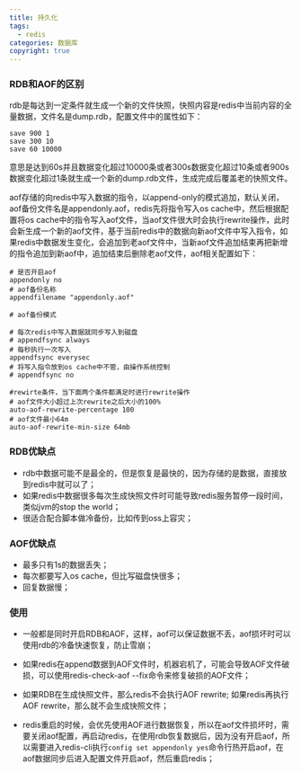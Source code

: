 ```yaml
---
title: 持久化
tags:
  - redis
categories: 数据库
copyright: true
---
```


### RDB和AOF的区别

rdb是每达到一定条件就生成一个新的文件快照，快照内容是redis中当前内容的全量数据，文件名是dump.rdb，配置文件中的属性如下：

```shell
save 900 1
save 300 10
save 60 10000
```

意思是达到60s并且数据变化超过10000条或者300s数据变化超过10条或者900s数据变化超过1条就生成一个新的dump.rdb文件，生成完成后覆盖老的快照文件。

aof存储的向redis中写入数据的指令，以append-only的模式追加，默认关闭，aof备份文件名是appendonly.aof，redis先将指令写入os cache中，然后根据配置将os cache中的指令写入aof文件，当aof文件很大时会执行rewrite操作，此时会新生成一个新的aof文件，基于当前redis中的数据向新aof文件中写入指令，如果redis中数据发生变化，会追加到老aof文件中，当新aof文件追加结束再把新增的指令追加到新aof中，追加结束后删除老aof文件，aof相关配置如下：

```shell
# 是否开启aof
appendonly no
# aof备份名称
appendfilename "appendonly.aof"

# aof备份模式

# 每次redis中写入数据就同步写入到磁盘
# appendfsync always
# 每秒执行一次写入
appendfsync everysec
# 将写入指令放到os cache中不管，由操作系统控制
# appendfsync no

#rewirte条件，当下面两个条件都满足时进行rewrite操作
# aof文件大小超过上次rewrite之后大小的100%
auto-aof-rewrite-percentage 100
# aof文件最小64m
auto-aof-rewrite-min-size 64mb
```

### RDB优缺点

* rdb中数据可能不是最全的，但是恢复是最快的，因为存储的是数据，直接放到redis中就可以了；
* 如果redis中数据很多每次生成快照文件时可能导致redis服务暂停一段时间，类似jvm的stop the world；
* 很适合配合脚本做冷备份，比如传到oss上容灾；

### AOF优缺点

* 最多只有1s的数据丢失；
* 每次都要写入os cache，但比写磁盘快很多；
* 回复数据慢；

### 使用

* 一般都是同时开启RDB和AOF，这样，aof可以保证数据不丢，aof损坏时可以使用rdb的冷备快速恢复，防止雪崩；

* 如果redis在append数据到AOF文件时，机器宕机了，可能会导致AOF文件破损，可以使用redis-check-aof --fix命令来修复破损的AOF文件；

* 如果RDB在生成快照文件，那么redis不会执行AOF rewrite; 如果redis再执行AOF rewrite，那么就不会生成快照文件；

* redis重启的时候，会优先使用AOF进行数据恢复，所以在aof文件损坏时，需要关闭aof配置，再启动redis，在使用rdb恢复数据后，因为没有开启aof，所以需要进入redis-cli执行`config set appendonly yes`命令行热开启aof，在aof数据同步后进入配置文件开启aof，然后重启redis；
